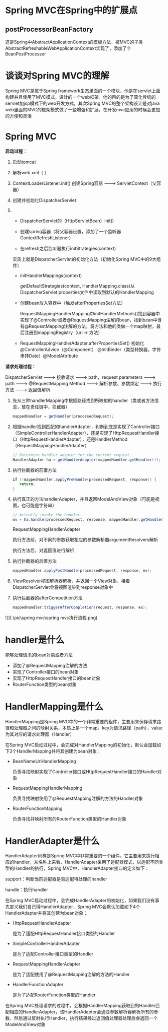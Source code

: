 # Spring MVC在Spring中的扩展点

## postProcessorBeanFactory

这是Spring中AbstractApplicationContext的模板方法，被MVC的子类AbstractRefreshableWebApplicationContext实现了，添加了个BeanPostProcessor

# 谈谈对Spring MVC的理解

Spring MVC是属于Spring framework生态里面的一个模块，他是在servlet上面构建并且使用了MVC模式，设计的一个web框架。他的目的是为了简化传统的servlet加jsp模式下的web开发方式，其次Spring MVC的整个架构设计是对java web里面的MVC的框架模式做了一些增强和扩展，在开发mvc应用的时候会更加的方便和灵活

# Spring MVC

**启动过程**：

1. 启动tomcat

2. 解析web.xml（<listener> <servlet>）

3. ContextLoaderListener.init() 创建Spring容器 ---> ServletContext（父容器）

4. 创建并初始化DispatcherServlet

5. - DispatcherServlet的（HttpServletBean）init() 

   - 创建spring容器（将父容器设置，添加了一个监听器ContextRefreshListener） 

   -  在refresh之后监听器执行initStrategies(context) 

     实质上就是DispatcherServlet的初始化方法（初始化Spring MVC中的9大组件）

   - initHandlerMappings(context)

     getDefaultStrategies(context, HandlerMapping.class)从DispatcherServlet.properties文件中读取到默认的HandlerMapping

   - 创建bean放入容器中（触发afterPropertiesSet方法）

     RequestMappingHandlerMapping中initHandlerMethods()找到容器中实现了@Controller或者@RequestMapping注解的bean，找到bean中含有@RequestMapping注解的方法，将方法和他的类做一个map映射，最后注册到mappingRegistry（url -> 方法）
     
   - RequestMappingHandlerAdapter.afterPropertiesSet() 初始化@ControllerAdvice（@Component） @InitBinder（类型转换器，字符串转Date）@ModelAttribute

**请求处理过程：**

DispatcherServlet ---> 接收请求 ---> path，request parameters ---> path ---> @RequestMapping Method ---> 解析参数，参数绑定 ---> 执行方法 ---> 返回值解析

1. 先从三种handlerMapping中根据路径找到所映射的handler（类或者方法信息，放在责任链中，拦截器）

   ```java
   mappedHandler = getHandler(processedRequest);
   ```

2. 根据handler找到匹配的handlerAdapter，判断到底是实现了Controller接口（SimpleControllerHandlerAdapter），还是实现了HttpRequestHandler接口（HttpRequestHandlerAdapter），还是HandlerMethod（RequestMappingHandlerAdapter）

   ```java
   // Determine handler adapter for the current request.
   HandlerAdapter ha = getHandlerAdapter(mappedHandler.getHandler());
   ```

3. 执行拦截器的前置方法

   ```java
   if (!mappedHandler.applyPreHandle(processedRequest, response)) {
      return;
   }
   ```

4. 执行真正的方法handlerAdapter，并且返回ModelAndView对象（可能是视图，也可能是字符串）

   ```java
   // Actually invoke the handler.
   mv = ha.handle(processedRequest, response, mappedHandler.getHandler());
   ```

   RequestMappingHandlerAdapter

   执行方法前，对不同的参数获取相应的参数解析器argumentResolvers解析

   执行方法后，对返回值进行解析

5. 执行拦截器的后置方法

   ```java
   mappedHandler.applyPostHandle(processedRequest, response, mv);
   ```

6. ViewResolver视图解析器解析，并返回一个View对象，接着DispatcherServlet会将视图渲染到response对象中

7. 执行拦截器的afterCompetition方法

   ```java
   mappedHandler.triggerAfterCompletion(request, response, ex);
   ```

![](.\pic\spring mvc\spring mvc执行流程.png)

# handler是什么

能够处理请求的bean对象或者方法

- 添加了@RequestMapping注解的方法
- 实现了Controller接口的bean对象
- 实现了HttpRequestHandler接口的bean对象
- RouterFunction类型的bean对象

# HandlerMapping是什么

HandlerMapping是Spring MVC中的一个非常重要的组件，主要用来保存请求路径和处理器之间的映射关系，本质上是一个map，key为请求路径（path），value为其对应的请求处理器（Handler）

在Spring MVC启动过程中，会完成对HandlerMapping的初始化，默认会加载如下3个HandlerMapping并将其创建为bean对象：

- BeanNameUrlHandlerMapping

  负责寻找映射实现了Controller接口或HttpRequestHandler接口的Handler对象

- RequestMappingHandlerMapping

  负责寻找映射使用了@RequestMapping注解的方法的Handler对象

- RouterFunctionMapping

  负责寻找并映射所有的RouterFunction类型的Handler对象

# HandlerAdapter是什么

HandlerAdapter同样是Spring MVC中非常重要的一个组件，它主要用来执行相应的handler，从名称上来看，HandlerAdapter采用了适配器模式，以适配不同类型的Handler的执行，Spring MVC中，HandlerAdapter接口的定义如下：

support：判断当前适配器是否适配待处理的handler

handle：执行handler

在Spring MVC启动过程中，会完成HandlerAdapter的初始化，如果我们没有事先定义我们自己得HandlerAdapter，Spring MVC会默认加载如下4个HandlerAdapter并将其创建为bean对象：

- HttpRequestHandlerAdapter

  是为了适配HttpRequestHandler接口类型的Handler

- SimpleControllerHandlerAdapter

  是为了适配Controller接口类型的Handler

- RequestMappingHandlerAdapter

  是为了适配使用了@RequestMapping注解的方法的Handler

- HandlerFunctionAdapter

  是为了适配RouterFunction类型的Handler

在Spring MVC处理请求的过程中，会根据HandlerMapping获取到的Handler匹配相应的HandlerAdapter，该HandlerAdapter会通过参数解析器解析所有的参数，然后通过反射执行Handler，执行结果经过返回值处理器处理后会返回一个ModelAndView对象
